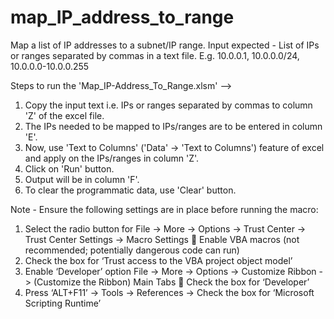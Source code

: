 # map_IP_address_to_range
Map a list of IP addresses to a subnet/IP range.
Input expected - List of IPs or ranges separated by commas in a text file. E.g. 10.0.0.1, 10.0.0.0/24, 10.0.0.0-10.0.0.255

Steps to run the 'Map_IP-Address_To_Range.xlsm' -->
1. Copy the input text i.e. IPs or ranges separated by commas to column 'Z' of the excel file.
2. The IPs needed to be mapped to IPs/ranges are to be entered in column 'E'.
3. Now, use 'Text to Columns' ('Data' -> 'Text to Columns') feature of excel and apply on the IPs/ranges in column 'Z'.
4. Click on 'Run' button.
5. Output will be in column 'F'.
6. To clear the programmatic data, use 'Clear' button.

Note - Ensure the following settings are in place before running the macro:
1.  Select the radio button for
File -> More -> Options -> Trust Center -> Trust Center Settings -> Macro Settings  Enable VBA macros (not recommended; potentially dangerous code can run)
2.	Check the box for ‘Trust access to the VBA project object model’
3.	Enable ‘Developer’ option
File -> More -> Options -> Customize Ribbon -> (Customize the Ribbon) Main Tabs  Check the box for ‘Developer’
4.	Press ‘ALT+F11’ -> Tools -> References -> Check the box for ‘Microsoft Scripting Runtime’ 
